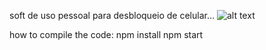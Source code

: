 soft de uso pessoal para desbloqueio de celular...
![alt text](https://cdn.imageupload.workers.dev/ILgjFm6X_photo.png) 

how to compile the code:
    npm install
    npm start
